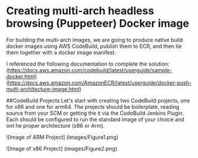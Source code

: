 # Creating multi-arch headless browsing (Puppeteer) Docker image
For building the multi-arch images, we are going to produce native build docker images using AWS CodeBuild, publish them to ECR, and then tie them together with a docker image manifest.

I referenced the following documentation to complete the solution:
(https://docs.aws.amazon.com/codebuild/latest/userguide/sample-docker.html)
(https://docs.aws.amazon.com/AmazonECR/latest/userguide/docker-push-multi-architecture-image.html)

##CodeBuild Projects
Let's start with creating two CodeBuild projects, one for x86 and one for arm64. The projects should be boilerplate, reading source from your SCM or getting the it via the CodeBuild Jenkins Plugin. Each should be configured to run the standard image of your choice and ont he proper architecture (x86 or Arm).

![Image of ARM Project]
(images/Figure1.png)

![Image of x86 Project]
(images/Figure2.png)